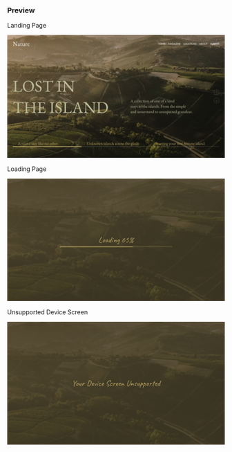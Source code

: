### Preview

Landing Page

![Landing Page](https://github.com/HoseaTirtajaya/ResponsiveWeb/blob/master/web-design-island/Preview/Landing%20Page.png?raw=true)

Loading Page

![Loading Page](https://github.com/HoseaTirtajaya/ResponsiveWeb/blob/master/web-design-island/Preview/Loading%20Screen.png?raw=true)

Unsupported Device Screen

![Unsupported Device Screen](https://github.com/HoseaTirtajaya/ResponsiveWeb/blob/master/web-design-island/Preview/Unsupported%20Screen.png?raw=true)
